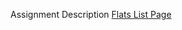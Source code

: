 Assignment Description
[Flats List Page](https://docs.google.com/document/d/1mXz6ddz9G2QEMOp4O5U9qMc_5c67DiNlh3Vu8eqILMA/edit?usp=sharing)